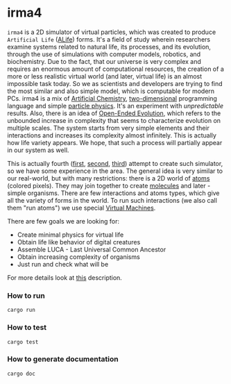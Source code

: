 # irma4

`irma4` is a 2D simulator of virtual particles, which was created to produce `Artificial Life` ([ALife](https://en.wikipedia.org/wiki/Artificial_life)) forms. It's a field of study wherein researchers examine systems related to natural life, its processes, and its evolution, through the use of simulations with computer models, robotics, and biochemistry. Due to the fact, that our universe is very complex and requires an enormous amount of computational resources, the creation of a more or less realistic virtual world (and later, virtual life) is an almost impossible task today. So we as scientists and developers are trying to find the most similar and also simple model, which is computable for modern PCs. irma4 is a mix of [Artificial Chemistry](https://en.m.wikipedia.org/wiki/Artificial_chemistry), [two-dimensional](https://esolangs.org/wiki/Category:Two-dimensional_languages) programming language and simple [particle physics](https://en.m.wikipedia.org/wiki/Particle_physics). It's an experiment with *unpredictable* results. Also, there is an idea of [Open-Ended Evolution](https://royalsocietypublishing.org/doi/10.1098/rsif.2018.0395#:~:text=10.1098%2Frsif.2018.0395-,Abstract,characterize%20evolution%20on%20multiple%20scales), which refers to the unbounded increase in complexity that seems to characterize evolution on multiple scales. The system starts from very simple elements and their interactions and increases its complexity almost infinitely. This is actually how life variety appears. We hope, that such a process will partially appear in our system as well.

This is actually fourth ([first](https://github.com/tmptrash/jevo), [second](https://github.com/tmptrash/construct), [third](https://github.com/tmptrash/irma)) attempt to create such simulator, so we have some experience in the area. The general idea is very similar to our real-world, but with many restrictions: there is a 2D world of [atoms](#Atoms) (colored pixels). They may join together to create [molecules](#Molecules) and later - simple organisms. There are few interactions and atoms types, which give all the variety of forms in the world. To run such interactions (we also call them "run atoms") we use special [Virtual Machines](#Atomic-Virtual-Machines).

There are few goals we are looking for:

- Create minimal physics for virtual life
- Obtain life like behavior of digital creatures
- Assemble LUCA - Last Universal Common Ancestor
- Obtain increasing complexity of organisms
- Just run and check what will be

For more details look at [this](https://github.com/tmptrash/irma4/wiki/Project-overview) description.

### How to run

```
cargo run
```

### How to test

```
cargo test
```

### How to generate documentation

```
cargo doc
```
